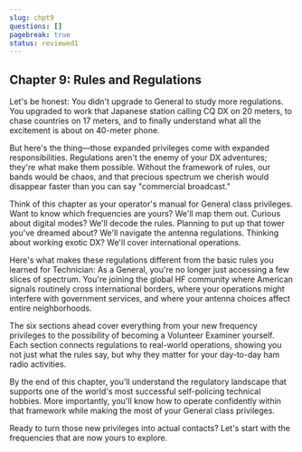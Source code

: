 ```yaml
---
slug: chpt9
questions: []
pagebreak: true
status: reviewed1
---
```


## Chapter 9: Rules and Regulations

Let's be honest: You didn't upgrade to General to study more regulations. You upgraded to work that Japanese station calling CQ DX on 20 meters, to chase countries on 17 meters, and to finally understand what all the excitement is about on 40-meter phone.

But here's the thing—those expanded privileges come with expanded responsibilities. Regulations aren't the enemy of your DX adventures; they're what make them possible. Without the framework of rules, our bands would be chaos, and that precious spectrum we cherish would disappear faster than you can say "commercial broadcast."

Think of this chapter as your operator's manual for General class privileges. Want to know which frequencies are yours? We'll map them out. Curious about digital modes? We'll decode the rules. Planning to put up that tower you've dreamed about? We'll navigate the antenna regulations. Thinking about working exotic DX? We'll cover international operations.

Here's what makes these regulations different from the basic rules you learned for Technician: As a General, you're no longer just accessing a few slices of spectrum. You're joining the global HF community where American signals routinely cross international borders, where your operations might interfere with government services, and where your antenna choices affect entire neighborhoods.

The six sections ahead cover everything from your new frequency privileges to the possibility of becoming a Volunteer Examiner yourself. Each section connects regulations to real-world operations, showing you not just what the rules say, but why they matter for your day-to-day ham radio activities.

By the end of this chapter, you'll understand the regulatory landscape that supports one of the world's most successful self-policing technical hobbies. More importantly, you'll know how to operate confidently within that framework while making the most of your General class privileges.

Ready to turn those new privileges into actual contacts? Let's start with the frequencies that are now yours to explore.